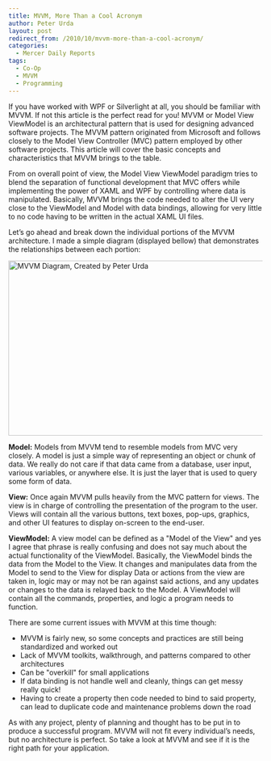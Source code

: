 ```yaml
---
title: MVVM, More Than a Cool Acronym
author: Peter Urda
layout: post
redirect_from: /2010/10/mvvm-more-than-a-cool-acronym/
categories:
  - Mercer Daily Reports
tags:
  - Co-Op
  - MVVM
  - Programming
---
```

If you have worked with WPF or Silverlight at all, you should be familiar with MVVM. If not this article is the perfect read for you! MVVM or Model View ViewModel is an architectural pattern that is used for designing advanced software projects. The MVVM pattern originated from Microsoft and follows closely to the Model View Controller (MVC) pattern employed by other software projects. This article will cover the basic concepts and characteristics that MVVM brings to the table.

From on overall point of view, the Model View ViewModel paradigm tries to blend the separation of functional development that MVC offers while implementing the power of XAML and WPF by controlling where data is manipulated. Basically, MVVM brings the code needed to alter the UI very close to the ViewModel and Model with data bindings, allowing for very little to no code having to be written in the actual XAML UI files.

Let&#8217;s go ahead and break down the individual portions of the MVVM architecture. I made a simple diagram (displayed bellow) that demonstrates the relationships between each portion:

<img class="aligncenter size-full wp-image-1030" title="MVVM Diagram, Created by Peter Urda" src="http://www.peter-urda.com/wp/wp-content/uploads/2010/10/MVVM-Diagram_By-Urda.png" alt="MVVM Diagram, Created by Peter Urda" width="552" height="347" />

**Model:** Models from MVVM tend to resemble models from MVC very closely. A model is just a simple way of representing an object or chunk of data. We really do not care if that data came from a database, user input, various variables, or anywhere else. It is just the layer that is used to query some form of data.

**View:** Once again MVVM pulls heavily from the MVC pattern for views. The view is in charge of controlling the presentation of the program to the user. Views will contain all the various buttons, text boxes, pop-ups, graphics, and other UI features to display on-screen to the end-user.

**ViewModel:** A view model can be defined as a "Model of the View" and yes I agree that phrase is really confusing and does not say much about the actual functionality of the ViewModel. Basically, the ViewModel binds the data from the Model to the View. It changes and manipulates data from the Model to send to the View for display Data or actions from the view are taken in, logic may or may not be ran against said actions, and any updates or changes to the data is relayed back to the Model. A ViewModel will contain all the commands, properties, and logic a program needs to function.

There are some current issues with MVVM at this time though:

  * MVVM is fairly new, so some concepts and practices are still being standardized and worked out
  * Lack of MVVM toolkits, walkthrough, and patterns compared to other architectures
  * Can be "overkill" for small applications
  * If data binding is not handle well and cleanly, things can get messy really quick!
  * Having to create a property then code needed to bind to said property, can lead to duplicate code and maintenance problems down the road

As with any project, plenty of planning and thought has to be put in to produce a successful program. MVVM will not fit every individual&#8217;s needs, but no architecture is perfect. So take a look at MVVM and see if it is the right path for your application.
